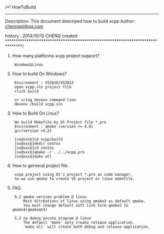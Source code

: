 /*! HowToBuild
********************************************************************************
Description: This document descriped how to build xcpp
Author: chennqqi@qq.com  

history :
2014/10/13			CHENQ	created
*******************************************************************************/

1. How many platforms xcpp project support?
	
		Windows&Linux
	
2. How to build On Windows?

		Environment : VS2010/VS2013
		open xcpp.sln project file
		click build

		or uring devenv command line
		devenv /build xcpp.sln
		

3. How to Build On Linux?
	
		We build Makefile by Qt Project file *.pro
		Environment : qmake (version >= 4.0)
 		gcc(version >4.2)

		[xx@xxx$]cd xcpp/build
		[xx@xxx$]mkdir centos
		[xx@xxx$]cd centos
		[xx@xxx$]qmake -r ../../xcpp.pro
		[xx@xxx$]make all

	

4. How to gerneral project file.
		
		xcpp project using Qt's project *.pro as code manager.
		So we use qmake to create VS project or linux makefile.	

5. FAQ
		
		5.1 qmake version problem @ linux
			Most ditrbutions of linux using qmake3 as default qmake.
			You must change default soft link form qmake3 to qmake4(qmakeqt4)

		5.2 no debug excute program @ linux
			The default 'make' only create release application.
			'make all' will create both debug and release application.
			